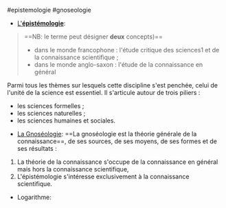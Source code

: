 #epistemologie #gnoseologie

- [L'**épistémologie**](https://fr.wikipedia.org/wiki/%C3%89pist%C3%A9mologie):

> ==NB: le terme peut désigner **deux** concepts)==
> - dans le monde francophone : l'étude critique des sciences1 et de la connaissance scientifique ;
 >  - dans le monde anglo-saxon : l'étude de la connaissance en général

Parmi tous les thèmes sur lesquels cette discipline s'est penchée, celui de l'unité de la science est essentiel. Il s'articule autour de trois piliers :

* les sciences formelles ;
* les sciences naturelles ;
* les sciences humaines et sociales.


- [La Gnoséologie](https://fr.wikipedia.org/wiki/Gnoséologie): 
 ==La gnoséologie est la théorie générale de la connaissance==, de ses sources, de ses moyens, de ses formes et de ses résultats :

1. La théorie de la connaissance s'occupe de la connaissance en général mais hors la connaissance scientifique,
2. L'épistémologie s'intéresse exclusivement à la connaissance scientifique.

- Logarithme: 